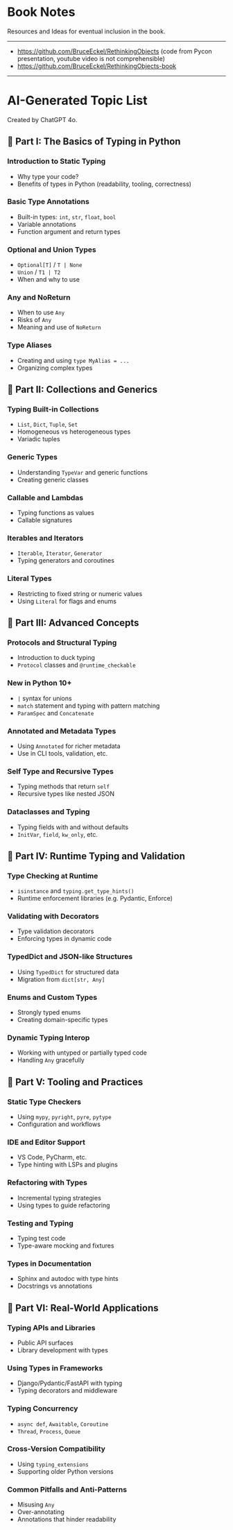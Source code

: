 # Book Notes

Resources and Ideas for eventual inclusion in the book.

- - -

- <https://github.com/BruceEckel/RethinkingObjects> (code from Pycon presentation, youtube video is not comprehensible)
- <https://github.com/BruceEckel/RethinkingObjects-book>

- - -

# AI-Generated Topic List

Created by ChatGPT 4o.

## 📘 Part I: The Basics of Typing in Python

### Introduction to Static Typing

- Why type your code?
- Benefits of types in Python (readability, tooling, correctness)

### Basic Type Annotations

- Built-in types:
  `int`, `str`, `float`, `bool`
- Variable annotations
- Function argument and return types

### Optional and Union Types

- `Optional[T]` / `T | None`
- `Union` / `T1 | T2`
- When and why to use

### Any and NoReturn

- When to use `Any`
- Risks of `Any`
- Meaning and use of `NoReturn`

### Type Aliases

- Creating and using `type MyAlias = ...`
- Organizing complex types

## 📘 Part II: Collections and Generics

### Typing Built-in Collections

- `List`, `Dict`, `Tuple`, `Set`
- Homogeneous vs heterogeneous types
- Variadic tuples

### Generic Types

- Understanding `TypeVar` and generic functions
- Creating generic classes

### Callable and Lambdas

- Typing functions as values
- Callable signatures

### Iterables and Iterators

- `Iterable`, `Iterator`, `Generator`
- Typing generators and coroutines

### Literal Types

- Restricting to fixed string or numeric values
- Using `Literal` for flags and enums

## 📘 Part III: Advanced Concepts

### Protocols and Structural Typing

- Introduction to duck typing
- `Protocol` classes and `@runtime_checkable`

### New in Python 10+

- `|` syntax for unions
- `match` statement and typing with pattern matching
- `ParamSpec` and `Concatenate`

### Annotated and Metadata Types

- Using `Annotated` for richer metadata
- Use in CLI tools, validation, etc.

### Self Type and Recursive Types

- Typing methods that return `self`
- Recursive types like nested JSON

### Dataclasses and Typing

- Typing fields with and without defaults
- `InitVar`, `field`, `kw_only`, etc.

## 📘 Part IV: Runtime Typing and Validation

### Type Checking at Runtime

- `isinstance` and `typing.get_type_hints()`
- Runtime enforcement libraries (e.g. Pydantic, Enforce)

### Validating with Decorators

- Type validation decorators
- Enforcing types in dynamic code

### TypedDict and JSON-like Structures

- Using `TypedDict` for structured data
- Migration from `dict[str, Any]`

### Enums and Custom Types

- Strongly typed enums
- Creating domain-specific types

### Dynamic Typing Interop

- Working with untyped or partially typed code
- Handling `Any` gracefully

## 📘 Part V: Tooling and Practices

### Static Type Checkers

- Using `mypy`, `pyright`, `pyre`, `pytype`
- Configuration and workflows

### IDE and Editor Support

- VS Code, PyCharm, etc.
- Type hinting with LSPs and plugins

### Refactoring with Types

- Incremental typing strategies
- Using types to guide refactoring

### Testing and Typing

- Typing test code
- Type-aware mocking and fixtures

### Types in Documentation

- Sphinx and autodoc with type hints
- Docstrings vs annotations

## 📘 Part VI: Real-World Applications

### Typing APIs and Libraries

- Public API surfaces
- Library development with types

### Using Types in Frameworks

- Django/Pydantic/FastAPI with typing
- Typing decorators and middleware

### Typing Concurrency

- `async def`, `Awaitable`, `Coroutine`
- `Thread`, `Process`, `Queue`

### Cross-Version Compatibility

- Using `typing_extensions`
- Supporting older Python versions

### Common Pitfalls and Anti-Patterns

- Misusing `Any`
- Over-annotating
- Annotations that hinder readability
